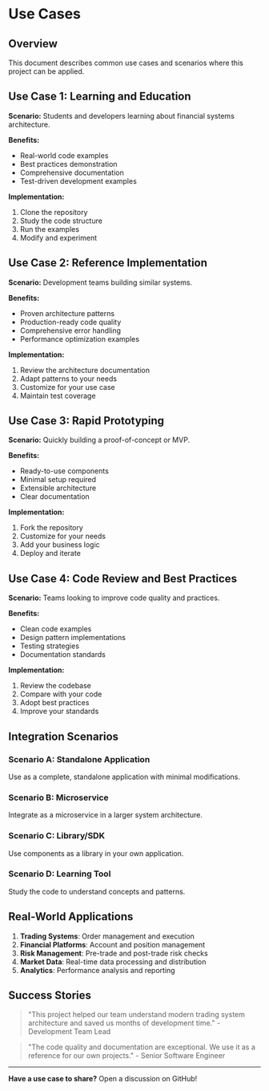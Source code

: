 # Use Cases

## Overview

This document describes common use cases and scenarios where this project can be applied.

## Use Case 1: Learning and Education

**Scenario:** Students and developers learning about financial systems architecture.

**Benefits:**
- Real-world code examples
- Best practices demonstration
- Comprehensive documentation
- Test-driven development examples

**Implementation:**
1. Clone the repository
2. Study the code structure
3. Run the examples
4. Modify and experiment

## Use Case 2: Reference Implementation

**Scenario:** Development teams building similar systems.

**Benefits:**
- Proven architecture patterns
- Production-ready code quality
- Comprehensive error handling
- Performance optimization examples

**Implementation:**
1. Review the architecture documentation
2. Adapt patterns to your needs
3. Customize for your use case
4. Maintain test coverage

## Use Case 3: Rapid Prototyping

**Scenario:** Quickly building a proof-of-concept or MVP.

**Benefits:**
- Ready-to-use components
- Minimal setup required
- Extensible architecture
- Clear documentation

**Implementation:**
1. Fork the repository
2. Customize for your needs
3. Add your business logic
4. Deploy and iterate

## Use Case 4: Code Review and Best Practices

**Scenario:** Teams looking to improve code quality and practices.

**Benefits:**
- Clean code examples
- Design pattern implementations
- Testing strategies
- Documentation standards

**Implementation:**
1. Review the codebase
2. Compare with your code
3. Adopt best practices
4. Improve your standards

## Integration Scenarios

### Scenario A: Standalone Application
Use as a complete, standalone application with minimal modifications.

### Scenario B: Microservice
Integrate as a microservice in a larger system architecture.

### Scenario C: Library/SDK
Use components as a library in your own application.

### Scenario D: Learning Tool
Study the code to understand concepts and patterns.

## Real-World Applications

1. **Trading Systems**: Order management and execution
2. **Financial Platforms**: Account and position management
3. **Risk Management**: Pre-trade and post-trade risk checks
4. **Market Data**: Real-time data processing and distribution
5. **Analytics**: Performance analysis and reporting

## Success Stories

> "This project helped our team understand modern trading system architecture and saved us months of development time." - Development Team Lead

> "The code quality and documentation are exceptional. We use it as a reference for our own projects." - Senior Software Engineer

---

**Have a use case to share?** Open a discussion on GitHub!
